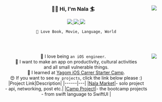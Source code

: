 <div align="center">

  <img align="right" src="https://github-readme-stats.vercel.app/api/top-langs/?username=jazz-ing&theme=dracula&exclude_repo=Computer-Science-Engineering&layout=compact&langs_count=10"/>

### 🏄‍♀️ Hi, I'm Nala 🏄
<a href="https://github.com/jazz-ing/TIL">
<img src="https://img.shields.io/badge/TIL-778899?style=flat-square&logo=GitHub&logoColor=white"/>
</a>
<a href="https://velog.io/@nala">
<img src="https://img.shields.io/badge/Tech Blog-20C997?style=flat-square&logo=Velog&logoColor=white"/>
</a>
<a href="mailto:lulunala9@gmail.com">
<img src="https://img.shields.io/badge/lulunala9@gmail.com-EA4335?style=flat-square&logo=Gmail&logoColor=white&link=mailto:lulunala9@gmail.com"/>
</a>
  
    💛 Love Book, Movie, Language, World
  
</div>

<br><br>

<div align="center"> 
  
  <img align="right" src="https://github-readme-stats.vercel.app/api?username=jazz-ing&show_icons=true&theme=cobalt"/>

🍎  I love being `an iOS engineer`.  
📱 I want to make an app on productivity, cultural activities  
  and all small vulnerable things.  
🐻 I learned at [Yagom iOS Carrer Starter Camp](https://www.yagom-academy.kr/).  
😍 If you want to see `my projects`, click the link below please :)  
|Project Link|Description|
|------|---| 
|[Nala Market](https://github.com/jazz-ing/ios-nala-market)|- solo project <br> - api, networking, post etc.|
|[Camp Project](https://github.com/jazz-ing/iOS-yagom-carrer-camp)|- the bootcamp projects <br> - from swift language to SwiftUI |

</div>
